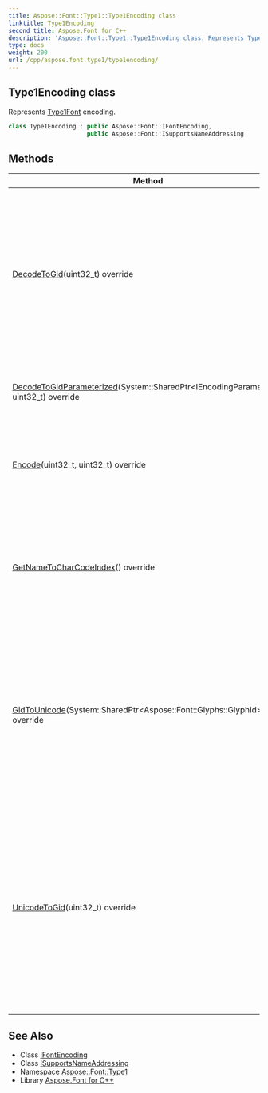 ```yaml
---
title: Aspose::Font::Type1::Type1Encoding class
linktitle: Type1Encoding
second_title: Aspose.Font for C++
description: 'Aspose::Font::Type1::Type1Encoding class. Represents Type1Font encoding in C++.'
type: docs
weight: 200
url: /cpp/aspose.font.type1/type1encoding/
---
```

## Type1Encoding class


Represents [Type1](../)[Font](../../aspose.font/font/) encoding.

```cpp
class Type1Encoding : public Aspose::Font::IFontEncoding,
                      public Aspose::Font::ISupportsNameAddressing
```

## Methods

| Method | Description |
| --- | --- |
| [DecodeToGid](./decodetogid/)(uint32_t) override | Decodes Gid to unicode. Glyph id is a unique number for a glyph, which is font type dependent. For example: [Type1](../)'s id is a glyph name, instance of ([GlyphStringId](../)) class. TTF's id is an int index, instance of ([GlyphUInt32Id](../)) class. |
| [DecodeToGidParameterized](./decodetogidparameterized/)(System::SharedPtr\<IEncodingParameters\>, uint32_t) override | Parameterized decode method. Not supported for [Type1](../)[Font](../../aspose.font/font/) type. |
| [Encode](./encode/)(uint32_t, uint32_t) override | Encodes the glyph. For TTF Fonts the character code is unicode. Not supported for [Type1](../)[Font](../../aspose.font/font/) types. |
| [GetNameToCharCodeIndex](./getnametocharcodeindex/)() override | Returns name to character code encoding map. Note: Character code is not a unicode. Character code is a char index in [Font](../../aspose.font/font/) encoding "table". |
| [GidToUnicode](./gidtounicode/)(System::SharedPtr\<Aspose::Font::Glyphs::GlyphId\>) override | Decodes Gid to Unicode. Glyph id is a unique number for a glyph, which is font type dependent. For example: [Type1](../)'s id is a glyph name, instance of ([GlyphStringId](../)) class. TTF's id is an int index, instance of ([GlyphUInt32Id](../)) class. |
| [UnicodeToGid](./unicodetogid/)(uint32_t) override | Returns GlyphId for unicode. Or notdef if font doesn't contain glyph for the unicode. Glyph id is a unique number for a glyph, which is font type dependent. For example: [Type1](../)'s id is a glyph name, instance of ([GlyphStringId](../)) class. TTF's id is an int index, instance of ([GlyphUInt32Id](../)) class. |
## See Also

* Class [IFontEncoding](../../aspose.font/ifontencoding/)
* Class [ISupportsNameAddressing](../../aspose.font/isupportsnameaddressing/)
* Namespace [Aspose::Font::Type1](../)
* Library [Aspose.Font for C++](../../)
